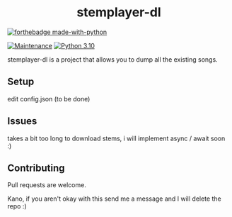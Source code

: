 <h1 align="center">stemplayer-dl</h1>

[![forthebadge made-with-python](http://ForTheBadge.com/images/badges/made-with-python.svg)](https://www.python.org/)


[![Maintenance](https://img.shields.io/badge/Maintained%3F-yes-green.svg)](https://GitHub.com/Naereen/StrapDown.js/graphs/commit-activity)
[![Python 3.10](https://img.shields.io/badge/python-3.10-blue.svg)](https://www.python.org/downloads/release/python-3102/)


stemplayer-dl is a project that allows you to dump all the existing songs.

## Setup
edit config.json (to be done)

## Issues
takes a bit too long to download stems, i will implement async / await soon :)

## Contributing
Pull requests are welcome. 

Kano, if you aren't okay with this send me a message and I will delete the repo :)
